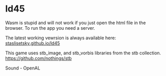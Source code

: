 # ld45

Wasm is stupid and will not work if you just open the html file in the browser. To run the app you need a server.

The latest working vewrsion is always available here:
[staslisetsky.github.io/ld45](https://staslisetsky.github.io/ld45/)

This game uses stb_image, and stb_vorbis libraries from the stb collection.
https://github.com/nothings/stb

Sound - OpenAL
